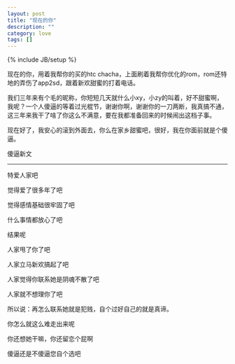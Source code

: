 ```yaml
---
layout: post
title: "现在的你"
description: ""
category: love
tags: []
---
```

{% include JB/setup %}

现在的你，用着我帮你的买的htc chacha，上面刷着我帮你优化的rom，rom还特地的弄伤了app2sd，跟着新欢甜蜜的打着电话。

我们三年来有个毛的昵称，你短短几天就什么小xy，小zy的叫着，好不甜蜜啊，我呢？一个人傻逼的等着过光棍节，谢谢你啊，谢谢你的一刀两断，我真搞不通，这三年来我干了啥了你这么不满意，要在我都准备回来的时候闹出这档子事。

现在好了，我安心的滚到外面去，你么在家乡甜蜜吧，很好，我在你面前就是个傻逼。

傻逼新文

---
特爱人家吧

觉得爱了很多年了吧

觉得感情基础很牢固了吧

什么事情都放心了吧


结果呢

人家甩了你了吧

人家立马新欢搞起了吧

人家觉得你联系她是阴魂不散了吧

人家就不想理你了吧

所以说：再怎么联系她就是犯贱，自个过好自己的就是真谛。

你怎么就这么难走出来呢

你还想她干嘛，你还留恋个屁啊

傻逼还是不傻逼您自个选吧